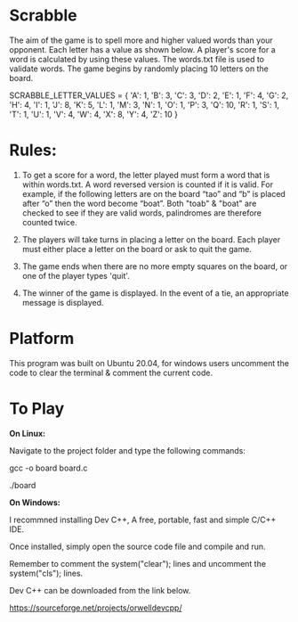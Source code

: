 # Scrabble

The aim of the game is to spell more and higher valued words than your opponent. Each letter has a value as shown
below.
A player's score for a word is calculated by using these values. 
The words.txt file is used to validate words. 
The game begins by randomly placing 10 letters on the board. 

SCRABBLE_LETTER_VALUES = {
 'A': 1, 'B': 3, 'C': 3, 'D': 2, 'E': 1, 'F': 4, 'G': 2, 'H': 4, 'I': 1, 'J': 8, 'K': 5, 'L': 1, 'M': 3, 'N': 1, 'O': 1, 'P': 3,
'Q': 10, 'R': 1, 'S': 1, 'T': 1, 'U': 1, 'V': 4, 'W': 4, 'X': 8, 'Y': 4, 'Z': 10
}

# Rules:
1. To get a score for a word, the letter played must form a word that is within words.txt. A word reversed version 
   is counted if it is valid. For example, if the following letters are on the board “tao” and
   “b” is placed after “o” then the word become “boat”. Both "toab" & "boat" are checked to see if they are valid words, 
   palindromes are therefore counted twice.
   
2. The players will take turns in placing a letter on the board. Each player must either place a letter
   on the board or ask to quit the game.
   
3. The game ends when there are no more empty squares on the board, or one of the player types
   'quit'.
   
4. The winner of the game is displayed. In the event of a tie, an appropriate message is displayed.

# Platform

This program was built on Ubuntu 20.04, for windows users uncomment the code to clear the terminal & comment the current code.

# To Play
  **On Linux:**
  
   Navigate to the project folder and type the following commands:
  
   gcc -o board board.c
  
   ./board
  
  **On Windows:**
  
   I recommned installing Dev C++, A free, portable, fast and simple C/C++ IDE.
  
   Once installed, simply open the source code file and compile and run.
  
   Remember to comment the system("clear"); lines and uncomment the system("cls"); lines.
  
   Dev C++ can be downloaded from the link below.
  
   https://sourceforge.net/projects/orwelldevcpp/
